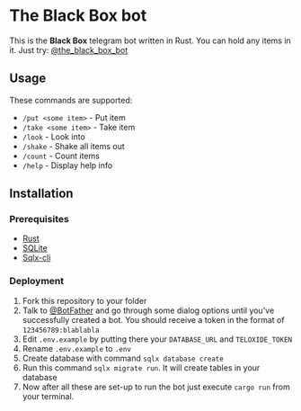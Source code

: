 # The Black Box bot

This is the **Black Box** telegram bot written in Rust. You can hold any items in it.
Just try: [@the_black_box_bot](https://t.me/the_black_box_bot)

## Usage

These commands are supported:

- `/put <some item>` - Put item
- `/take <some item>` - Take item
- `/look` - Look into
- `/shake` - Shake all items out
- `/count` - Count items
- `/help` - Display help info

## Installation

### Prerequisites

- [Rust](https://www.rust-lang.org/)
- [SQLite](https://sqlite.org/)
- [Sqlx-cli](https://github.com/launchbadge/sqlx/tree/master/sqlx-cli)

### Deployment

1. Fork this repository to your folder
1. Talk to [@BotFather](https://t.me/botfather) and go through some dialog options until you've successfully created a bot. You should receive a token in the format of `123456789:blablabla`
1. Edit `.env.example` by putting there your `DATABASE_URL` and `TELOXIDE_TOKEN`
1. Rename `.env.example` to `.env`
1. Create database with command `sqlx database create`
1. Run this command `sqlx migrate run`. It will create tables in your database
1. Now after all these are set-up to run the bot just execute `cargo run` from your terminal.
